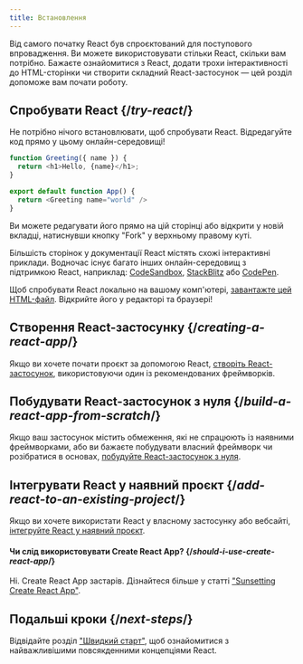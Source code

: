 ```yaml
---
title: Встановлення
---
```


<Intro>

Від самого початку React був спроєктований для поступового впровадження. Ви можете використовувати стільки React, скільки вам потрібно. Бажаєте ознайомитися з React, додати трохи інтерактивності до HTML-сторінки чи створити складний React-застосунок — цей розділ допоможе вам почати роботу.

</Intro>

## Спробувати React {/*try-react*/}

Не потрібно нічого встановлювати, щоб спробувати  React. Відредагуйте код прямо у цьому онлайн-середовищі!

<Sandpack>

```js
function Greeting({ name }) {
  return <h1>Hello, {name}</h1>;
}

export default function App() {
  return <Greeting name="world" />
}
```

</Sandpack>

Ви можете редагувати його прямо на цій сторінці або відкрити у новій вкладці, натиснувши кнопку "Fork" у верхньому правому куті.

Більшість сторінок у документації React містять схожі інтерактивні приклади. Водночас існує багато інших онлайн-середовищ з підтримкою React, наприклад: [CodeSandbox](https://codesandbox.io/s/new), [StackBlitz](https://stackblitz.com/fork/react) або [CodePen](https://codepen.io/pen?template=QWYVwWN).

Щоб спробувати React локально на вашому комп'ютері, [завантажте цей HTML-файл](https://gist.githubusercontent.com/gaearon/0275b1e1518599bbeafcde4722e79ed1/raw/db72dcbf3384ee1708c4a07d3be79860db04bff0/example.html). Відкрийте його у редакторі та браузері!

## Створення React-застосунку {/*creating-a-react-app*/}

Якщо ви хочете почати проєкт за допомогою React, [створіть React-застосунок](/learn/creating-a-react-app), використовуючи один із рекомендованих фреймворків.

## Побудувати React-застосунок з нуля {/*build-a-react-app-from-scratch*/}

Якщо ваш застосунок містить обмеження, які не спрацюють із наявними фреймворками, або ви бажаєте побудувати власний фреймворк чи розібратися в основах, [побудуйте React-застосунок з нуля](/learn/build-a-react-app-from-scratch).

## Інтегрувати React у наявний проєкт {/*add-react-to-an-existing-project*/}

Якщо ви хочете використати React у власному застосунку або вебсайті, [інтегруйте React у наявний проєкт](/learn/add-react-to-an-existing-project).


<Note>

#### Чи слід використовувати Create React App? {/*should-i-use-create-react-app*/}

Ні. Create React App застарів. Дізнайтеся більше у статті ["Sunsetting Create React App"](/blog/2025/02/14/sunsetting-create-react-app).

</Note>

## Подальші кроки {/*next-steps*/}

Відвідайте розділ ["Швидкий старт"](/learn), щоб ознайомитися з найважливішими повсякденними концепціями React.

